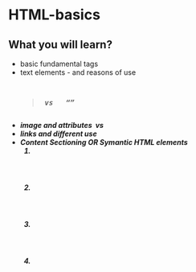 # HTML-basics

## What you will learn?

-   basic fundamental tags <html> <head> <body> <meta/>
-   text elements - and reasons of use <p> <pre> <strong> <em> <blockquote> vs <b> <i> <q>
-   image and attributes <img> vs <picture>
-   links and different use <a>
-   Content Sectioning OR Symantic HTML elements
    1. <div> <span>
    2. <nav> <header> <article> <aside> <footer>
    3. <address> <main> <section> <figure> <figcaption>
    4. <menu>
